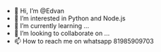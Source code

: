 - 👋 Hi, I’m @Edvan 
- 👀 I’m interested in Python and Node.js
- 🌱 I’m currently learning ...
- 💞️ I’m looking to collaborate on ...
- 📫 How to reach me on whatsapp 81985909703

<!---
edsay12/edsay12 is a ✨ special ✨ repository because its `README.md` (this file) appears on your GitHub profile.
You can click the Preview link to take a look at your changes.
--->
